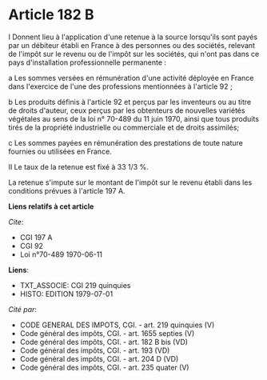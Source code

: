 # Article 182 B

I  Donnent lieu à l'application d'une retenue à la source lorsqu'ils sont payés par un débiteur établi en France à des
personnes ou des sociétés, relevant de l'impôt sur le revenu ou de l'impôt sur les sociétés, qui n'ont pas dans ce pays
d'installation professionnelle permanente :

a  Les sommes versées en rémunération d'une activité déployée en France dans l'exercice de l'une des professions mentionnées
à l'article 92 ;

b  Les produits définis à l'article 92 et perçus par les inventeurs ou au titre de droits d'auteur, ceux perçus par les
obtenteurs de nouvelles variétés végétales au sens de la loi n° 70-489 du 11 juin 1970, ainsi que tous produits tirés de la
propriété industrielle ou commerciale et de droits assimilés;

c  Les sommes payées en rémunération des prestations de toute nature fournies ou utilisées en France.

II  Le taux de la retenue est fixé à 33 1/3 %.

La retenue s'impute sur le montant de l'impôt sur le revenu établi dans les conditions prévues à l'article 197 A.

**Liens relatifs à cet article**

_Cite_:

  - CGI 197 A
  - CGI 92
  - Loi n°70-489 1970-06-11

**Liens**:

  - TXT_ASSOCIE: CGI 219 quinquies
  - HISTO: EDITION 1979-07-01

_Cité par_:

  - CODE GENERAL DES IMPOTS, CGI. - art. 219 quinquies (V)
  - Code général des impôts, CGI. - art. 1655 septies (V)
  - Code général des impôts, CGI. - art. 182 B bis (VD)
  - Code général des impôts, CGI. - art. 193 (VD)
  - Code général des impôts, CGI. - art. 204 D (VD)
  - Code général des impôts, CGI. - art. 235 quater (V)
